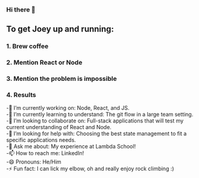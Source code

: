 ### Hi there 👋

<!--
**JoeyMBrown/JoeyMBrown** is a ✨ _special_ ✨ repository because its `README.md` (this file) appears on your GitHub profile.

Here are some ideas to get you started:
-->
## To get Joey up and running:
### 1. Brew coffee
### 2. Mention React or Node
### 3. Mention the problem is impossible
### 4. Results

-🔭 I’m currently working on: Node, React, and JS.\
-🌱 I’m currently learning to understand: The git flow in a large team setting.\
-👯 I’m looking to collaborate on: Full-stack applications that will test my current understanding of React and Node.\
-🤔 I’m looking for help with: Choosing the best state management to fit a specific applications needs.\
-💬 Ask me about: My experience at Lambda School!\
-📫 How to reach me: LinkedIn!\
-😄 Pronouns: He/Him\
-⚡ Fun fact: I can lick my elbow, oh and really enjoy rock climbing :)
